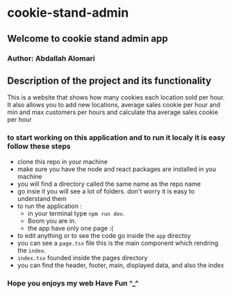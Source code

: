# cookie-stand-admin

## Welcome to cookie stand admin app

### Author: Abdallah Alomari

## Description of the project and its functionality

This is a website that shows how many cookies each location sold per hour.  It also allows you to add new locations, average sales cookie per hour and min and max customers per hours and calculate tha average sales cookie per hour

### to start working on this application and to run it localy it is easy follow these steps

- clone this repo in your machine
- make sure you have the node and react packages are installed in you machine
- you will find a directory called the same name as the repo name
- go insie it you will see a lot of folders. don't worry it is easy to understand them
- to run the application :
  - in your terminal type `npm run dev`.
  - Boom you are in.
  - the app have only one page :(
- to edit anything or to see the code go inside the `app` directoy
- you can see a `page.tsx` file this is the main component which rendring the `index`.
- `index.tsx` founded inside the pages directory
- you can find the header, footer, main, displayed data, and also the index

### Hope you enjoys my web Have Fun ^_^
